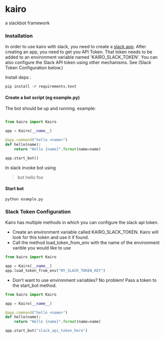 # kairo
a slackbot framework

### Installation

In order to use kairo with slack, you need to create a [slack app](https://api.slack.com/apps?new_app=1). After creating an app, you need to get you API Token. That token needs to be added to an environment variable named 'KAIRO_SLACK_TOKEN'. 
You can also configure the Slack API token using other mechanisms. See (Slack Token Configuration below.)

Install deps : 

    pip install -r requirements.text 

#### Create a bot script (eg example.py)    
The bot should be up and running.
example:
```python

from kairo import Kairo

app = Kairo(__name__)

@app.command("hello <name>")
def hello(name):
    return "Hello {name}".format(name=name) 

app.start_bot()    
```

 In slack invoke bot using
 > bot hello foo

#### Start bot
```python example.py```


### Slack Token Configuration
Kairo has multiple methods in which you can configure the slack api token. 

* Create an environment variable called KAIRO_SLACK_TOKEN. Kairo will look for this token and use it if found.
* Call the method load_token_from_env with the name of the environment varible you would like to use
```python
from kairo import Kairo

app = Kairo(__name__)
app.load_token_from_env("MY_SLACK_TOKEN_KEY")
```
* Don't want to use environment variables? No problem! Pass a token to the start_bot method.
```python
from kairo import Kairo

app = Kairo(__name__)

@app.command("hello <name>")
def hello(name):
    return "Hello {name}".format(name=name) 

app.start_bot("slack_api_token_here")    
```